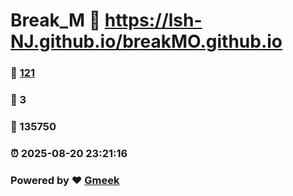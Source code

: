 # Break_M :link: https://lsh-NJ.github.io/breakMO.github.io 
### :page_facing_up: [121](https://lsh-NJ.github.io/breakMO.github.io/tag.html) 
### :speech_balloon: 3 
### :hibiscus: 135750 
### :alarm_clock: 2025-08-20 23:21:16 
### Powered by :heart: [Gmeek](https://github.com/Meekdai/Gmeek)
